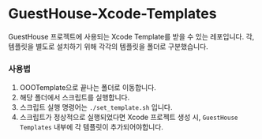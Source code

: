 # GuestHouse-Xcode-Templates
GuestHouse 프로젝트에 사용되는 Xcode Template를 받을 수 있는 레포입니다.
각, 템플릿을 별도로 설치하기 위해 각각의 템플릿을 폴더로 구분했습니다.

### 사용법
1. OOOTemplate으로 끝나는 폴더로 이동합니다.
2. 해당 폴더에서 스크립트를 실행합니다.
3. 스크립트 실행 명령어는 `./set_template.sh` 입니다.
4. 스크립트가 정상적으로 실행되었다면 Xcode 프로젝트 생성 시, `GuestHouse Templates` 내부에 각 템플릿이 추가되어야합니다.
